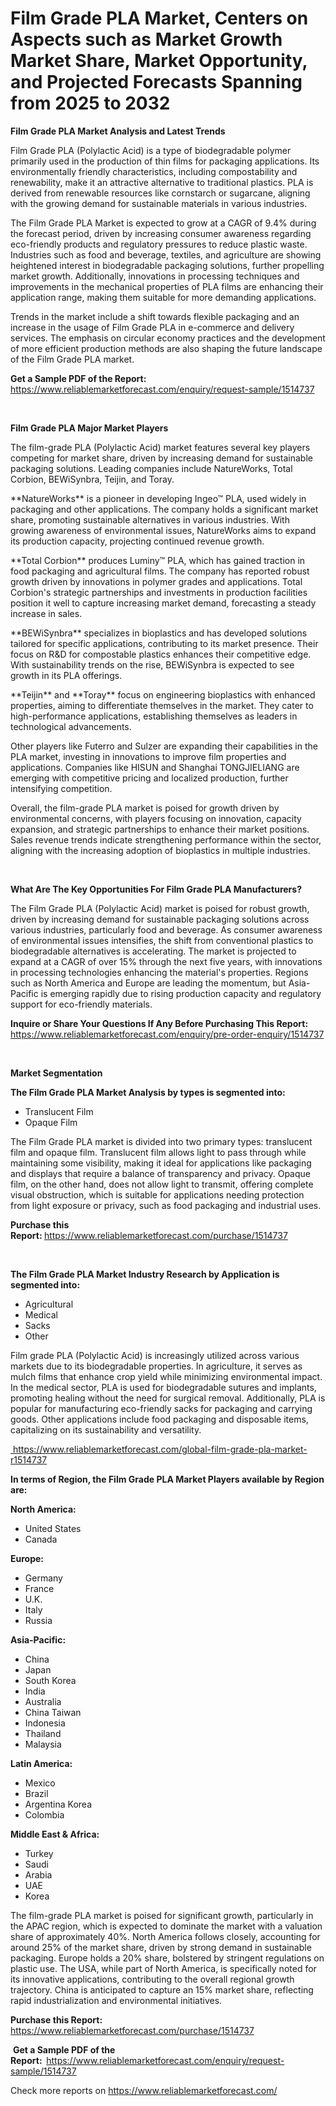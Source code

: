 <p><h1>Film Grade PLA Market, Centers on Aspects such as Market Growth Market Share, Market Opportunity, and Projected Forecasts Spanning from 2025 to 2032</h1></p><p><strong>Film Grade PLA Market Analysis and Latest Trends</strong></p>
<p><p>Film Grade PLA (Polylactic Acid) is a type of biodegradable polymer primarily used in the production of thin films for packaging applications. Its environmentally friendly characteristics, including compostability and renewability, make it an attractive alternative to traditional plastics. PLA is derived from renewable resources like cornstarch or sugarcane, aligning with the growing demand for sustainable materials in various industries.</p><p>The Film Grade PLA Market is expected to grow at a CAGR of 9.4% during the forecast period, driven by increasing consumer awareness regarding eco-friendly products and regulatory pressures to reduce plastic waste. Industries such as food and beverage, textiles, and agriculture are showing heightened interest in biodegradable packaging solutions, further propelling market growth. Additionally, innovations in processing techniques and improvements in the mechanical properties of PLA films are enhancing their application range, making them suitable for more demanding applications.</p><p>Trends in the market include a shift towards flexible packaging and an increase in the usage of Film Grade PLA in e-commerce and delivery services. The emphasis on circular economy practices and the development of more efficient production methods are also shaping the future landscape of the Film Grade PLA market.</p></p>
<p><strong>Get a Sample PDF of the Report:&nbsp;</strong> <a href="https://www.reliablemarketforecast.com/enquiry/request-sample/1514737?utm_campaign=1169&utm_medium=2&utm_source=Github&utm_content=ia&utm_term=17012025&utm_id=film-grade-pla">https://www.reliablemarketforecast.com/enquiry/request-sample/1514737</a></p>
<p>&nbsp;</p>
<p><strong>Film Grade PLA Major Market Players</strong></p>
<p><p>The film-grade PLA (Polylactic Acid) market features several key players competing for market share, driven by increasing demand for sustainable packaging solutions. Leading companies include NatureWorks, Total Corbion, BEWiSynbra, Teijin, and Toray.</p><p>**NatureWorks** is a pioneer in developing Ingeo™ PLA, used widely in packaging and other applications. The company holds a significant market share, promoting sustainable alternatives in various industries. With growing awareness of environmental issues, NatureWorks aims to expand its production capacity, projecting continued revenue growth.</p><p>**Total Corbion** produces Luminy™ PLA, which has gained traction in food packaging and agricultural films. The company has reported robust growth driven by innovations in polymer grades and applications. Total Corbion's strategic partnerships and investments in production facilities position it well to capture increasing market demand, forecasting a steady increase in sales.</p><p>**BEWiSynbra** specializes in bioplastics and has developed solutions tailored for specific applications, contributing to its market presence. Their focus on R&D for compostable plastics enhances their competitive edge. With sustainability trends on the rise, BEWiSynbra is expected to see growth in its PLA offerings.</p><p>**Teijin** and **Toray** focus on engineering bioplastics with enhanced properties, aiming to differentiate themselves in the market. They cater to high-performance applications, establishing themselves as leaders in technological advancements.</p><p>Other players like Futerro and Sulzer are expanding their capabilities in the PLA market, investing in innovations to improve film properties and applications. Companies like HISUN and Shanghai TONGJIELIANG are emerging with competitive pricing and localized production, further intensifying competition.</p><p>Overall, the film-grade PLA market is poised for growth driven by environmental concerns, with players focusing on innovation, capacity expansion, and strategic partnerships to enhance their market positions. Sales revenue trends indicate strengthening performance within the sector, aligning with the increasing adoption of bioplastics in multiple industries.</p></p>
<p>&nbsp;</p>
<p><strong>What Are The Key Opportunities For Film Grade PLA Manufacturers?</strong></p>
<p><p>The Film Grade PLA (Polylactic Acid) market is poised for robust growth, driven by increasing demand for sustainable packaging solutions across various industries, particularly food and beverage. As consumer awareness of environmental issues intensifies, the shift from conventional plastics to biodegradable alternatives is accelerating. The market is projected to expand at a CAGR of over 15% through the next five years, with innovations in processing technologies enhancing the material's properties. Regions such as North America and Europe are leading the momentum, but Asia-Pacific is emerging rapidly due to rising production capacity and regulatory support for eco-friendly materials.</p></p>
<p><strong>Inquire or Share Your Questions If Any Before Purchasing This Report:</strong> <a href="https://www.reliablemarketforecast.com/enquiry/pre-order-enquiry/1514737?utm_campaign=1169&utm_medium=2&utm_source=Github&utm_content=ia&utm_term=17012025&utm_id=film-grade-pla">https://www.reliablemarketforecast.com/enquiry/pre-order-enquiry/1514737</a></p>
<p>&nbsp;</p>
<p><strong>Market Segmentation</strong></p>
<p><strong>The Film Grade PLA Market Analysis by types is segmented into:</strong></p>
<p><ul><li>Translucent Film</li><li>Opaque Film</li></ul></p>
<p><p>The Film Grade PLA market is divided into two primary types: translucent film and opaque film. Translucent film allows light to pass through while maintaining some visibility, making it ideal for applications like packaging and displays that require a balance of transparency and privacy. Opaque film, on the other hand, does not allow light to transmit, offering complete visual obstruction, which is suitable for applications needing protection from light exposure or privacy, such as food packaging and industrial uses.</p></p>
<p><strong>Purchase this Report:&nbsp;</strong><a href="https://www.reliablemarketforecast.com/purchase/1514737?utm_campaign=1169&utm_medium=2&utm_source=Github&utm_content=ia&utm_term=17012025&utm_id=film-grade-pla">https://www.reliablemarketforecast.com/purchase/1514737</a></p>
<p>&nbsp;</p>
<p><strong>The Film Grade PLA Market Industry Research by Application is segmented into:</strong></p>
<p><ul><li>Agricultural</li><li>Medical</li><li>Sacks</li><li>Other</li></ul></p>
<p><p>Film grade PLA (Polylactic Acid) is increasingly utilized across various markets due to its biodegradable properties. In agriculture, it serves as mulch films that enhance crop yield while minimizing environmental impact. In the medical sector, PLA is used for biodegradable sutures and implants, promoting healing without the need for surgical removal. Additionally, PLA is popular for manufacturing eco-friendly sacks for packaging and carrying goods. Other applications include food packaging and disposable items, capitalizing on its sustainability and versatility.</p></p>
<p><a href="https://www.reliablemarketforecast.com/global-film-grade-pla-market-r1514737?utm_campaign=1169&utm_medium=2&utm_source=Github&utm_content=ia&utm_term=17012025&utm_id=film-grade-pla">&nbsp;https://www.reliablemarketforecast.com/global-film-grade-pla-market-r1514737</a></p>
<p><strong>In terms of Region, the Film Grade PLA Market Players available by Region are:</strong></p>
<p>
    <p> <strong> North America: </strong>
        <ul>
            <li>United States</li>
            <li>Canada</li>
        </ul>
        </p> 
    <p> <strong> Europe: </strong>
        <ul>
            <li>Germany</li>
            <li>France</li>
            <li>U.K.</li>
            <li>Italy</li>
            <li>Russia</li>
        </ul>
        </p> 
    <p> <strong> Asia-Pacific: </strong>
        <ul>
            <li>China</li>
            <li>Japan</li>
            <li>South Korea</li>
            <li>India</li>
            <li>Australia</li>
            <li>China Taiwan</li>
            <li>Indonesia</li>
            <li>Thailand</li>
            <li>Malaysia</li>
        </ul>
        </p> 
    <p> <strong> Latin America: </strong>
        <ul>
            <li>Mexico</li>
            <li>Brazil</li>
            <li>Argentina Korea</li>
            <li>Colombia</li>
        </ul>
        </p> 
    <p> <strong> Middle East & Africa: </strong>
        <ul>
            <li>Turkey</li>
            <li>Saudi</li>
            <li>Arabia</li>
            <li>UAE</li>
            <li>Korea</li>
        </ul>
    </p>
    </p>
<p><p>The film-grade PLA market is poised for significant growth, particularly in the APAC region, which is expected to dominate the market with a valuation share of approximately 40%. North America follows closely, accounting for around 25% of the market share, driven by strong demand in sustainable packaging. Europe holds a 20% share, bolstered by stringent regulations on plastic use. The USA, while part of North America, is specifically noted for its innovative applications, contributing to the overall regional growth trajectory. China is anticipated to capture an 15% market share, reflecting rapid industrialization and environmental initiatives.</p></p>
<p><strong>Purchase this Report: </strong><a href="https://www.reliablemarketforecast.com/purchase/1514737?utm_campaign=1169&utm_medium=2&utm_source=Github&utm_content=ia&utm_term=17012025&utm_id=film-grade-pla">https://www.reliablemarketforecast.com/purchase/1514737</a></p>
<p>&nbsp;<strong>Get a Sample PDF of the Report:&nbsp;&nbsp;</strong><a href="https://www.reliablemarketforecast.com/enquiry/request-sample/1514737?utm_campaign=1169&utm_medium=2&utm_source=Github&utm_content=ia&utm_term=17012025&utm_id=film-grade-pla">https://www.reliablemarketforecast.com/enquiry/request-sample/1514737</a></p>
<p><strong></strong></p>
<p>Check more reports on <a href="https://www.reliablemarketforecast.com/?utm_campaign=1169&utm_medium=2&utm_source=Github&utm_content=ia&utm_term=17012025&utm_id=film-grade-pla">https://www.reliablemarketforecast.com/</a></p>